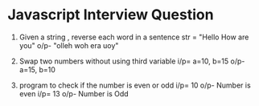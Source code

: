 
# Javascript Interview Question

1. Given a string , reverse each word in a sentence
str = "Hello How are you"
o/p- "olleh woh era uoy"

2. Swap two numbers without using third variable
i/p= a=10, b=15
o/p- a=15, b=10

3. program to check if the number is even or odd
i/p= 10
o/p- Number is even
i/p= 13
o/p- Number is Odd
